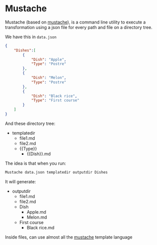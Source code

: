 # Mustache

Mustache (based on [mustache](https://mustache.github.io/)), is a command line utility to execute a transformation using a json file for every path and file on a directory tree.

We have this in `data.json`

```json
{
    "Dishes":[
        {
            "Dish": "Apple",
            "Type": "Postre"
        },
        {
            "Dish": "Melon",
            "Type": "Postre"
        },
        {
            "Dish": "Black rice",
            "Type": "First course"
        }
    ]
}
```

And these directory tree:

- templatedir
    - file1.md
    - file2.md
    - {{Type}}
        - {{Dish}}.md


The idea is that when you run:

```cmd
Mustache data.json templatedir outputdir Dishes
```

It will generate:

- outputdir
    - file1.md
    - file2.md
    - Dish
        - Apple.md
        - Melon.md
    - First course
        - Black rice.md

Inside files, can use almost all the [mustache](https://mustache.github.io/mustache.5.html) template language
